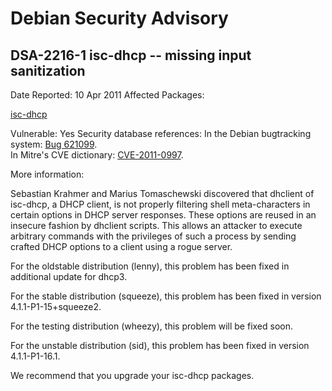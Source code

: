 
Debian Security Advisory
========================


DSA-2216-1 isc-dhcp -- missing input sanitization
-------------------------------------------------



Date Reported:
10 Apr 2011
Affected Packages:

[isc-dhcp](https://packages.debian.org/src:isc-dhcp)

Vulnerable:
Yes
Security database references:
In the Debian bugtracking system: [Bug 621099](https://bugs.debian.org/cgi-bin/bugreport.cgi?bug=621099).  
In Mitre's CVE dictionary: [CVE-2011-0997](https://security-tracker.debian.org/tracker/CVE-2011-0997).  

More information:

Sebastian Krahmer and Marius Tomaschewski discovered that dhclient of
isc-dhcp, a DHCP client, is not properly filtering shell meta-characters
in certain options in DHCP server responses. These options are reused in
an insecure fashion by dhclient scripts. This allows an attacker to execute
arbitrary commands with the privileges of such a process by sending crafted
DHCP options to a client using a rogue server.


For the oldstable distribution (lenny), this problem has been fixed in
additional update for dhcp3.


For the stable distribution (squeeze), this problem has been fixed in
version 4.1.1-P1-15+squeeze2.


For the testing distribution (wheezy), this problem will be fixed soon.


For the unstable distribution (sid), this problem has been fixed in
version 4.1.1-P1-16.1.


We recommend that you upgrade your isc-dhcp packages.





